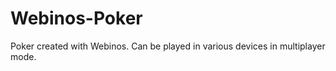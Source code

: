 Webinos-Poker
=============

Poker created with Webinos. Can be played in various devices in multiplayer mode.